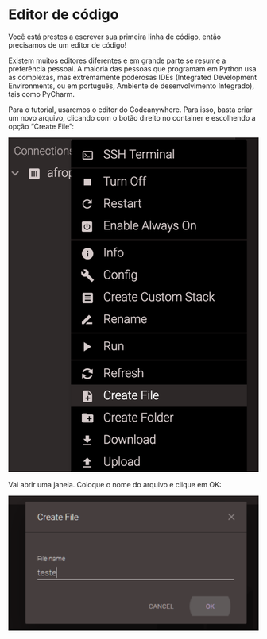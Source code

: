 # Editor de código

Você está prestes a escrever sua primeira linha de código, então precisamos de um editor de código!

Existem muitos editores diferentes e em grande parte se resume a preferência pessoal. A maioria das pessoas que programam em Python usa as complexas, mas extremamente poderosas IDEs (Integrated Development Environments, ou em português, Ambiente de desenvolvimento Integrado), tais como PyCharm.

Para o tutorial, usaremos o editor do Codeanywhere. Para isso, basta criar um novo arquivo, clicando com o botão direito no container e escolhendo a opção “Create File”:

![Criando novo arquivo](editor_de_codigo/novo_arquivo.png)

Vai abrir uma janela. Coloque o nome do arquivo e clique em OK:

![Criando novo arquivo](editor_de_codigo/arquivo.png)
